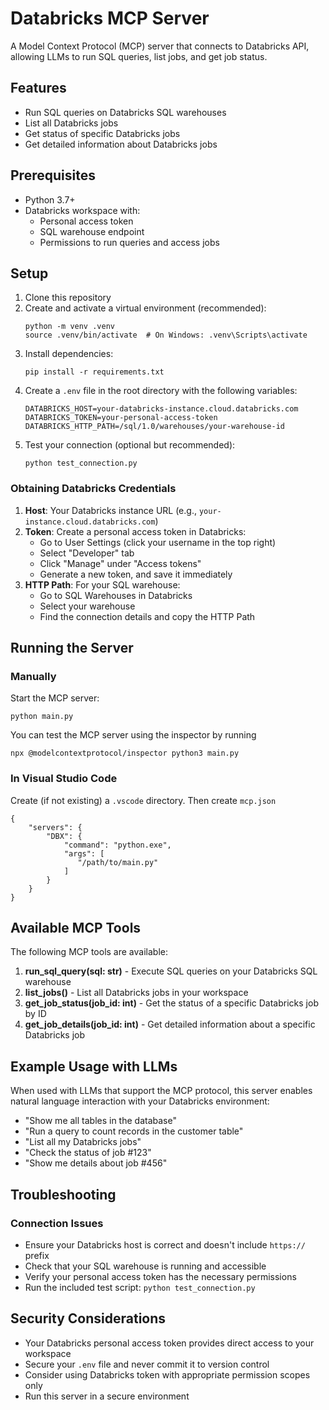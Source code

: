 # Databricks MCP Server

A Model Context Protocol (MCP) server that connects to Databricks API, allowing LLMs to run SQL queries, list jobs, and get job status.

## Features

- Run SQL queries on Databricks SQL warehouses
- List all Databricks jobs 
- Get status of specific Databricks jobs
- Get detailed information about Databricks jobs

## Prerequisites

- Python 3.7+
- Databricks workspace with:
  - Personal access token
  - SQL warehouse endpoint
  - Permissions to run queries and access jobs

## Setup

1. Clone this repository
2. Create and activate a virtual environment (recommended):
   ```
   python -m venv .venv
   source .venv/bin/activate  # On Windows: .venv\Scripts\activate
   ```
3. Install dependencies:
   ```
   pip install -r requirements.txt
   ```
4. Create a `.env` file in the root directory with the following variables:
   ```
   DATABRICKS_HOST=your-databricks-instance.cloud.databricks.com
   DATABRICKS_TOKEN=your-personal-access-token
   DATABRICKS_HTTP_PATH=/sql/1.0/warehouses/your-warehouse-id
   ```
5. Test your connection (optional but recommended):
   ```
   python test_connection.py
   ```

### Obtaining Databricks Credentials

1. **Host**: Your Databricks instance URL (e.g., `your-instance.cloud.databricks.com`)
2. **Token**: Create a personal access token in Databricks:
   - Go to User Settings (click your username in the top right)
   - Select "Developer" tab
   - Click "Manage" under "Access tokens"
   - Generate a new token, and save it immediately
3. **HTTP Path**: For your SQL warehouse:
   - Go to SQL Warehouses in Databricks
   - Select your warehouse
   - Find the connection details and copy the HTTP Path

## Running the Server

### Manually

Start the MCP server:
```
python main.py
```

You can test the MCP server using the inspector by running 

```
npx @modelcontextprotocol/inspector python3 main.py
```

### In Visual Studio Code

Create (if not existing) a ```.vscode``` directory. Then create ```mcp.json```

```
{
    "servers": {
        "DBX": {
            "command": "python.exe",
            "args": [
               "/path/to/main.py"
            ]
        }
    }
}
```

## Available MCP Tools

The following MCP tools are available:

1. **run_sql_query(sql: str)** - Execute SQL queries on your Databricks SQL warehouse
2. **list_jobs()** - List all Databricks jobs in your workspace
3. **get_job_status(job_id: int)** - Get the status of a specific Databricks job by ID
4. **get_job_details(job_id: int)** - Get detailed information about a specific Databricks job

## Example Usage with LLMs

When used with LLMs that support the MCP protocol, this server enables natural language interaction with your Databricks environment:

- "Show me all tables in the database"
- "Run a query to count records in the customer table"
- "List all my Databricks jobs"
- "Check the status of job #123"
- "Show me details about job #456"

## Troubleshooting

### Connection Issues

- Ensure your Databricks host is correct and doesn't include `https://` prefix
- Check that your SQL warehouse is running and accessible
- Verify your personal access token has the necessary permissions
- Run the included test script: `python test_connection.py`

## Security Considerations

- Your Databricks personal access token provides direct access to your workspace
- Secure your `.env` file and never commit it to version control
- Consider using Databricks token with appropriate permission scopes only
- Run this server in a secure environment
